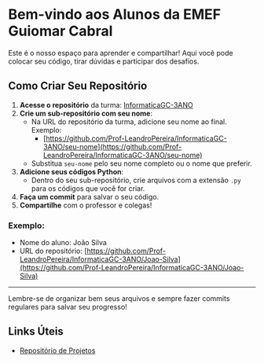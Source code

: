 # Bem-vindo aos Alunos da EMEF Guiomar Cabral

Este é o nosso espaço para aprender e compartilhar! Aqui você pode colocar seu código, tirar dúvidas e participar dos desafios.

## Como Criar Seu Repositório

1. **Acesse o repositório** da turma: [InformaticaGC-3ANO](https://github.com/Prof-LeandroPereira/InformaticaGC-3ANO)
2. **Crie um sub-repositório com seu nome**:
   - Na URL do repositório da turma, adicione seu nome ao final. Exemplo:
     - [https://github.com/Prof-LeandroPereira/InformaticaGC-3ANO/seu-nome](https://github.com/Prof-LeandroPereira/InformaticaGC-3ANO/seu-nome)
   - Substitua `seu-nome` pelo seu nome completo ou o nome que preferir.
3. **Adicione seus códigos Python**:
   - Dentro do seu sub-repositório, crie arquivos com a extensão `.py` para os códigos que você for criar.
4. **Faça um commit** para salvar o seu código.
5. **Compartilhe** com o professor e colegas!

### Exemplo:
- Nome do aluno: João Silva
- URL do repositório: [https://github.com/Prof-LeandroPereira/InformaticaGC-3ANO/Joao-Silva](https://github.com/Prof-LeandroPereira/InformaticaGC-3ANO/Joao-Silva)

---

Lembre-se de organizar bem seus arquivos e sempre fazer commits regulares para salvar seu progresso!

## Links Úteis

- [Repositório de Projetos](link-do-repositorio)
